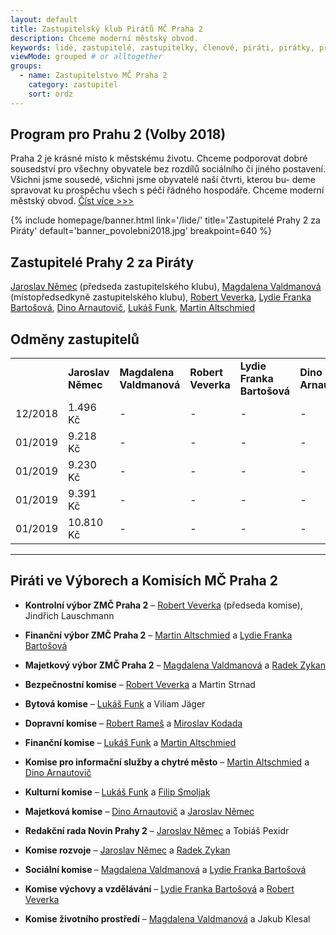 ```yaml
--- 
layout: default
title: Zastupitelský klub Pirátů MČ Praha 2
description: Chceme moderní městský obvod.
keywords: lidé, zastupitelé, zastupitelky, členové, piráti, pirátky, příznivci
viewMode: grouped # or alltogether
groups:
  - name: Zastupitelstvo MČ Praha 2
    category: zastupitel
    sort: ordz
---
```


<h2>Program pro Prahu 2 (Volby 2018)</h2>

Praha 2 je krásné místo k městskému životu. Chceme podporovat dobré sousedství pro všechny obyvatele bez rozdílů sociálního či jiného postavení. Všichni jsme sousedé, všichni jsme obyvatelé naší čtvrti, kterou bu- deme spravovat ku prospěchu všech s péčí řádného hospodáře. Chceme moderní městský obvod. [Číst více >>>](https://praha2.pirati.cz/komunalni-volby/program/praha2018/2-program_praha2/)

{% include homepage/banner.html 
   link='/lide/'
   title='Zastupitelé Prahy 2 za Piráty'
   default='banner_povolebni2018.jpg'
   breakpoint=640
%}

<h2>Zastupitelé Prahy 2 za Piráty</h2>

[Jaroslav Němec](/lide/jaroslav-nemec/) (předseda zastupitelského klubu), [Magdalena Valdmanová](/lide/magdalena-valdmanova/) (místopředsedkyně zastupitelského klubu), [Robert Veverka](/lide/robert-veverka/), [Lydie Franka Bartošová](/lide/lydie-frank-bartosova/), [Dino Arnautovič](/lide/dino-arnautovic/), [Lukáš Funk](/lide/lukas-funk/), [Martin Altschmied](/lide/martin-altschmied/)

<h2>Odměny zastupitelů</h2>

<table><tr>
  <td> 
  </td><td><b>Jaroslav Němec</b>
  </td><td><b>Magdalena Valdmanová</b>
  </td><td><b>Robert Veverka</b>
  </td><td><b>Lydie Franka Bartošová</b>
  </td><td><b>Dino Arnautovič</b>
  </td><td><b>Lukáš Funk</b>
  </td><td><b>Martin Altschmied</b>
  </td></tr>
     <tr><td>12/2018</td><td>1.496 Kč</td><td> - </td><td> - </td><td> - </td><td> - </td><td> - </td><td> - </td>
</tr><tr><td>01/2019</td><td>9.218 Kč</td><td> - </td><td> - </td><td> - </td><td> - </td><td> - </td><td> - </td>
</tr><tr><td>01/2019</td><td>9.230 Kč</td><td> - </td><td> - </td><td> - </td><td> - </td><td> - </td><td> - </td>
</tr><tr><td>01/2019</td><td>9.391 Kč</td><td> - </td><td> - </td><td> - </td><td> - </td><td> - </td><td> - </td>
</tr><tr><td>01/2019</td><td>10.810 Kč</td><td> - </td><td> - </td><td> - </td><td> - </td><td> - </td><td> - </td>
</tr>
</table>

<hr />
<h2>Piráti ve Výborech a Komisích MČ Praha 2</h2>


- <b>Kontrolní výbor ZMČ Praha 2</b> – [Robert Veverka](/lide/robert-veverka/) (předseda komise), Jindřich Lauschmann
- <b>Finanční výbor ZMČ Praha 2</b> – [Martin Altschmied](/lide/martin-altschmied/) a [Lydie Franka Bartošová](/lide/lydie-frank-bartosova/)
- <b>Majetkový výbor ZMČ Praha 2</b> – [Magdalena Valdmanová](/lide/magdalena-valdmanova/) a [Radek Zykan](/lide/radek-zykan/)


- <b>Bezpečnostní komise</b> – [Robert Veverka](/lide/robert-veverka/) a Martin Strnad
- <b>Bytová komise</b> – [Lukáš Funk](/lide/lukas-funk/) a Viliam Jäger
- <b>Dopravní komise</b> – [Robert Rameš](/lide/robert-rames/) a [Miroslav Kodada](/lide/miroslav-kodada/)
- <b>Finanční komise</b> – [Lukáš Funk](/lide/lukas-funk/) a [Martin Altschmied](/lide/martin-altschmied/)
- <b>Komise pro informační služby a chytré město</b> – [Martin Altschmied](/lide/martin-altschmied/) a [Dino Arnautovič](/lide/dino-arnautovic/)
- <b>Kulturní komise</b> – [Lukáš Funk](/lide/lukas-funk/) a [Filip Smoljak](/lide/filip-smoljak/)
- <b>Majetková komise</b> – [Dino Arnautovič](/lide/dino-arnautovic/) a [Jaroslav Němec](/lide/jaroslav-nemec/)
- <b>Redakční rada Novin Prahy 2</b> – [Jaroslav Němec](/lide/jaroslav-nemec/) a Tobiáš Pexidr 
- <b>Komise rozvoje</b> – [Jaroslav Němec](/lide/jaroslav-nemec/) a [Radek Zykan](/lide/radek-zykan/)
- <b>Sociální komise </b> – [Magdalena Valdmanová](/lide/magdalena-valdmanova/) a [Lydie Franka Bartošová](/lide/lydie-frank-bartosova/)
- <b>Komise výchovy a vzdělávání</b> – [Lydie Franka Bartošová](/lide/lydie-frank-bartosova/) a [Robert Veverka](/lide/robert-veverka/)
- <b>Komise životního prostředí</b> – [Magdalena Valdmanová](/lide/magdalena-valdmanova/) a Jakub Klesal

